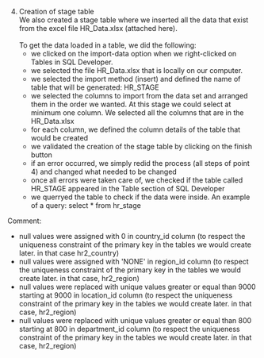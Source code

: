 4. Creation of stage table <br>
We also created a stage table where we inserted all the data that exist from the excel file HR_Data.xlsx (attached here). <br>
<br> To get the data loaded in a table, we did the following: 
   - we clicked on the import-data option when we right-clicked on Tables in SQL Developer. 
   - we selected the file HR_Data.xlsx that is locally on our computer.
   - we selected the import method (insert) and defined the name of table that will be generated: HR_STAGE
   - we selected the columns to import from the data set and arranged them in the order we wanted. At this stage we could select at minimum one column. We selected all the columns that are in the HR_Data.xlsx 
   - for each column, we defined the column details of the table that would be created
   - we validated the creation of the stage table by clicking on the finish button
   - if an error occurred, we simply redid the process (all steps of point 4) and changed what needed to be changed
   - once all errors were taken care of, we checked if the table called HR_STAGE appeared in the Table section of SQL Developer
   - we querryed the table to check if the data were inside. An example of a query: 
      select * from hr_stage


Comment:
 - null values were assigned with 0 in country_id column (to respect the uniqueness constraint of the primary key in the tables we would create later. in that case hr2_country)
 - null values were assigned with 'NONE' in region_id column (to respect the uniqueness constraint of the primary key in the tables we would create later. in that case, hr2_region)
 - null values were replaced with unique values greater or equal than 9000 starting at 9000 in location_id column (to respect the uniqueness constraint of the primary key in the tables we would create later. in that case, hr2_region)
 - null values were replaced with unique values greater or equal than 800 starting at 800 in department_id column (to respect the uniqueness constraint of the primary key in the tables we would create later. in that case, hr2_region)
